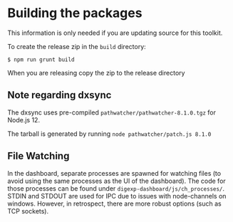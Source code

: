 # Building the packages
This information is only needed if you are updating source for this toolkit.

To create the release zip in the `build` directory:

```
$ npm run grunt build
```

When you are releasing copy the zip to the release directory


## Note regarding dxsync
The dxsync uses pre-compiled `pathwatcher/pathwatcher-8.1.0.tgz` for Node.js 12.

The tarball is generated by running `node pathwatcher/patch.js 8.1.0`

## File Watching
In the dashboard, separate processes are spawned for watching files (to avoid
using the same processes as the UI of the dashboard). The code for those processes
can be found under `digexp-dashboard/js/ch_processes/`. STDIN and STDOUT are
used for IPC due to issues with node-channels on windows. However, in retrospect,
there are more robust options (such as TCP sockets).


